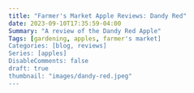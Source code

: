 ```yaml
---
title: "Farmer's Market Apple Reviews: Dandy Red"
date: 2023-09-10T17:35:59-04:00
Summary: "A review of the Dandy Red Apple"
Tags: [gardening, apples, farmer's market]
Categories: [blog, reviews]
Series: [apples]
DisableComments: false
draft: true
thumbnail: "images/dandy-red.jpeg"
---
```


